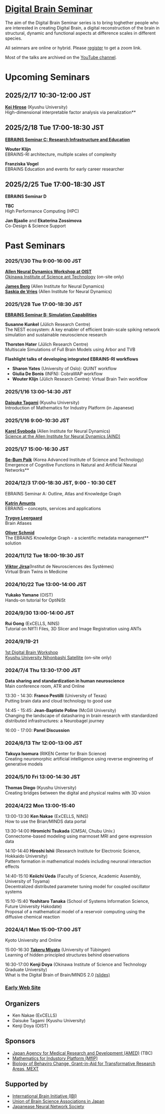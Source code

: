 # [Digital Brain Seminar](https://digitalbrainproject.github.io/seminar/)

The aim of the Digital Brain Seminar series is to bring toghether people who are interested in creating Digital Brain, a digital reconstruction of the brain in structural, dynamic and functional aspects at difference scales in different species.

All seimnars are online or hybrid. Please [register](https://docs.google.com/forms/d/1duZBmrP8-1nVFSevK-VwitDGuL3oonJRR4SJCReSnrM/viewform?edit_requested=true) to get a zoom link.

Most of the talks are archived on the [YouTube channel](https://www.youtube.com/@kennakae2779/videos).

# Upcoming Seminars

## 2025/2/17 10:30-12:00 JST

[**Kei Hirose**](https://keihirose.com/) (Kyushu University)  
High-dimensional interpretable factor analysis via penalization**

## 2025/2/18 Tue 17:00-18:30 JST
[**EBRAINS Seminar C: Research Infrastructure and Education**](20250218_EBRAINS_C.html)

**Wouter Klijn**  
EBRAINS-RI architecture, multiple scales of complexity

**Franziska Vogel**  
EBRAINS Education and events for early career researcher

## 2025/2/25 Tue 17:00-18:30 JST
**EBRAINS Seminar D**

**TBC**  
High Performance Computing (HPC) 

**Jan Bjaalie** and **Ekaterina Zossimova**  
Co-Design & Science Support

# Past Seminars

### 2025/1/30 Thu 9:00-16:00 JST
[**Allen Neural Dynamics Workshop at OIST**](https://www.oist.jp/conference/allen-neural-dynamics-workshop)  
[Okinawa Institute of Science ant Technology](https://www.oist.jp/campus/access-map) (on-site only)

[**James Berg**](https://alleninstitute.org/person/jim-berg/) (Allen Institute for Neural Dynamics)  
[**Saskia de Vries**](https://alleninstitute.org/person/saskia-de-vries/) (Allen Institute for Neural Dynamics)

### 2025/1/28 Tue 17:00-18:30 JST
[**EBRAINS Seminar B: Simulation Capabilities**](20250128_EBRAINS_B.html)

**Susanne Kunkel** (Jülich Research Centre)  
The NEST ecosystem: A key enabler of efficient brain-scale spiking network simulation and sustainable neuroscience research

**Thorsten Hater** (Jülich Research Centre)  
Multiscale Simulations of Full Brain Models using Arbor and TVB

**Flashlight talks of developing integrated EBRAINS-RI workflows**  
*	**Sharon Yates** (University of Oslo): QUINT workflow
*	**Giulia De Bonis** (INFN): CobraWAP workflow
*	**Wouter Klijn** (Jülich Research Centre): Virtual Brain Twin workflow

### 2025/1/16 13:00-14:30 JST

[**Daisuke Tagami**](https://hyoka.ofc.kyushu-u.ac.jp/html/100023049_ja.html) (Kyushu University)  
Introduction of Mathematics for Industry Platform (in Japanese)

### 2025/1/16 9:00-10:30 JST

[**Karel Svoboda**]([20250116_Svoboda.html](https://alleninstitute.org/person/karel-svoboda-2/)) (Allen Institute for Neural Dynamics)  
[Science at the Allen Institute for Neural Dynamics (AIND)](20250116_Svoboda.html)

### 2025/1/7 15:00-16:30 JST

[**Se-Bum Paik**](https://cogi.kaist.ac.kr/) (Korea Advanced Institute of Science and Technology)  
Emergence of Cognitive Functions in Natural and Artificial Neural Networks**

### 2024/12/3 17:00-18:30 JST, 9:00 - 10:30 CET
EBRAINS Seminar A: Outline, Atlas and Knowledge Graph

[**Katrin Amunts**](https://www.fz-juelich.de/profile/amunts_k)  
EBRAINS – concepts, services and applications

[**Trygve Leergaard**](https://www.med.uio.no/imb/english/people/aca/leergaar/)  
Brain Atlases

[**Oliver Schmid**](https://www.cscs.ch/about/staff)  
The EBRAINS Knowledge Graph - a scientific metadata management** solution 

### 2024/11/12 Tue 18:00-19:30 JST

[**Viktor Jirsa**](https://ins-amu.fr/jirsaviktor)(Institut de Neurosciences des Systèmes)  
Virtual Brain Twins in Medicine

### 2024/10/22 Tue 13:00-14:00 JST

**Yukako Yamane** (OIST)  
Hands-on tutorial for OptiNiSt

### 2024/9/30 13:00-14:00 JST
**Rui Gong** (ExCELLS, NINS)  
Tutorial on NIfTI Files, 3D Slicer and Image Registration using ANTs

### 2024/9/19-21
[1st Digital Brain Workshop](https://boatneck-weeder-7b7.notion.site/1st-Digital-Brain-Workshop-131a68936dda4867a88fedd25dfaac92)  
[Kyushu University Nihonbashi Satellite](https://www.kyushu-u.ac.jp/ja/university/facility/nihonbashi/) (on-site only)

### 2024/7/4 Thu 13:30-17:00 JST
**Data sharing and standardization in human neuroscience**  
Main conference room, ATR and Online

13:30 - 14:30: **Franco Pestilli** (University of Texas)  
Putting brain data and cloud technology to good use

14:45 - 15:45: **Jean-Baptiste Poline** (McGill University)  
Changing the landscape of datasharing in brain research with standardized distributed infrastructures: a Neurobagel journey

16:00 - 17:00: **Panel Discussion**

### 2024/6/13 Thr 12:00-13:00 JST

**Takuya Isomura** (RIKEN Center for Brain Science)  
Creating neuromorphic artificial intelligence using reverse engineering of generative models

### 2024/5/10 Fri 13:00-14:30 JST

**Thomas Diego** (Kyushu University)  
Creating bridges between the digital and physical realms with 3D vision

### 2024/4/22 Mon 13:00-15:40

13:00-13:30 **Ken Nakae** (ExCELLS, NINS)  
How to use the Brian/MINDS data portal

13:30-14:00 **Hiromichi Tsukada** (CMSAI, Chubu Univ.)  
Connectome-based modeling using marmoset MRI and gene expression data

14:10-14:40 **Hiroshi Ishii** (Research Institute for Electronic Science, Hokkaido University)  
Pattern formation in mathematical models including neuronal interaction effects

14:40-15:10 **Keiichi Ueda** (Faculty of Science, Academic Assembly, University of Toyama)  
Decentralized distributed parameter tuning model for coupled oscillator systems

15:10-15:40 **Yoshitaro Tanaka** (School of Systems Information Science, Future University Hakodate)  
Proposal of a mathematical model of a reservoir computing using the diffusive chemical reaction

### 2024/4/1 Mon 15:00-17:00 JST
Kyoto University and Online

15:00-16:30 [**Takeru Miyato**](https://takerum.github.io/) (University of Tübingen)  
Learning of hidden principled structures behind observations

16:30-17:00 **Kenji Doya** (Okinawa Institute of Science and Technology Graduate University)  
What is the Digital Brain of Brain/MINDS 2.0 [(slides)](https://www.dropbox.com/scl/fi/x0eeqy623p8sx3lvqv6v3/Doya2024DigitalBrain.pdf?rlkey=t1eb3b90fw2zp6pann5yn5688&dl=0)

### [Early Web Site](https://boatneck-weeder-7b7.notion.site/Digital-Brain-Seminar-90cc94badac64d32a281cba4245ed66d)

## Organizers
* Ken Nakae (ExCELLS)
* Daisuke Tagami (Kyushu University)
* Kenji Doya (OIST)

## Sponsors
* [Japan Agency for Medical Research and Development (AMED)](https://www.amed.go.jp/en/) (TBC)
* [Mathematics for Industory Platform (MfIP)](https://mfip.jp/)
* [Biology of Behaviro Change, Grant-in-Aid for Transformative Research Areas, MEXT](https://braidyn-bc.jp/)

## Supported by
* [International Brain Initiative (IBI)](https://www.internationalbraininitiative.org)
* [Union of Brain Science Associations in Japan](https://www.brainscience-union.jp/)
* [Japanease Neural Network Society](https://jnns.org/)

